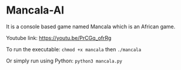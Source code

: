 # Mancala-AI
It is a console based game named Mancala which is an African game.

Youtube link: https://youtu.be/PrCGq_ofrRg

To run the executable:
`chmod +x mancala` then
`./mancala`

Or simply run using Python:
`python3 mancala.py`
